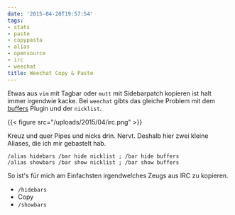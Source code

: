 ```yaml
---
date: '2015-04-20T19:57:54'
tags:
- stats
- paste
- copypasta
- alias
- opensource
- irc
- weechat
title: Weechat Copy & Paste
---
```


Etwas aus `vim` mit Tagbar oder `mutt` mit Sidebarpatch kopieren ist halt
immer irgendwie kacke. Bei `weechat` gibts das gleiche Problem mit dem
[buffers](https://weechat.org/scripts/source/buffers.pl.html/) Plugin und der `nicklist`.

{{< figure src="/uploads/2015/04/irc.png" >}}

Kreuz und quer Pipes und nicks drin. Nervt. Deshalb hier zwei kleine
Aliases, die ich mir gebastelt hab.

```
/alias hidebars /bar hide nicklist ; /bar hide buffers
/alias showbars /bar show nicklist ; /bar show buffers
```

So ist's für mich am Einfachsten irgendwelches Zeugs aus IRC zu kopieren.

* `/hidebars`
* Copy
* `/showbars`